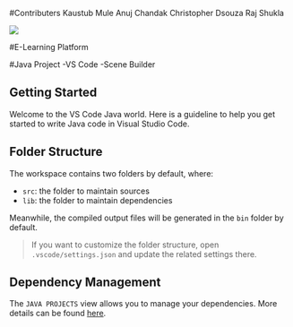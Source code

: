#Contributers
Kaustub Mule
Anuj Chandak
Christopher Dsouza
Raj Shukla

![](https://media.tenor.com/-Y2YOay3_JoAAAAM/its-friday-dancing.gif)

#E-Learning Platform

#Java Project
-VS Code
-Scene Builder

## Getting Started

Welcome to the VS Code Java world. Here is a guideline to help you get started to write Java code in Visual Studio Code.

## Folder Structure

The workspace contains two folders by default, where:

- `src`: the folder to maintain sources
- `lib`: the folder to maintain dependencies

Meanwhile, the compiled output files will be generated in the `bin` folder by default.

> If you want to customize the folder structure, open `.vscode/settings.json` and update the related settings there.

## Dependency Management

The `JAVA PROJECTS` view allows you to manage your dependencies. More details can be found [here](https://github.com/microsoft/vscode-java-dependency#manage-dependencies).
